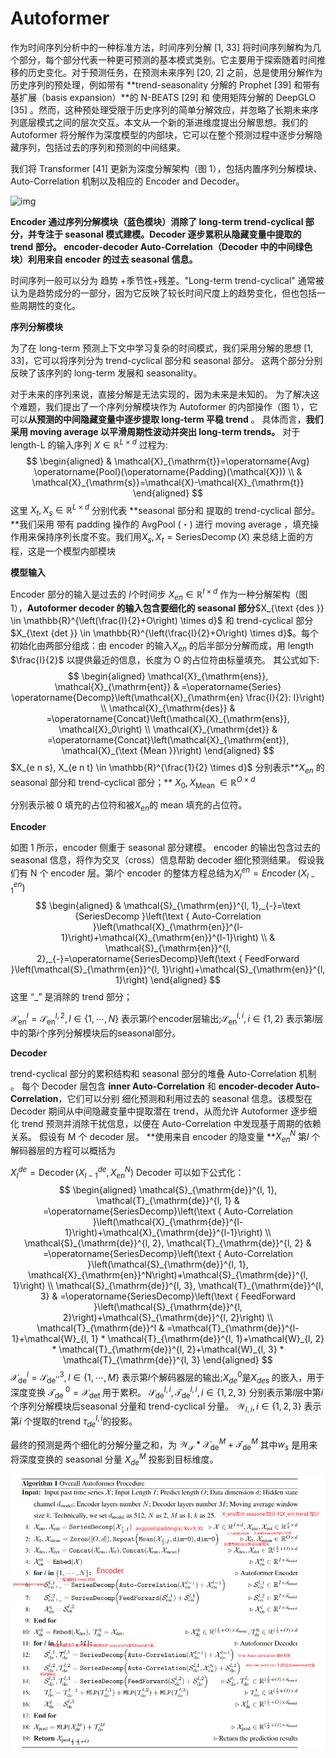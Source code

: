 # Autoformer

作为时间序列分析中的一种标准方法，时间序列分解 [1, 33] 将时间序列解构为几个部分，每个部分代表一种更可预测的基本模式类别。它主要用于探索随着时间推移的历史变化。对于预测任务，在预测未来序列 [20, 2] 之前，总是使用分解作为历史序列的预处理，例如带有 **trend-seasonality 分解的 Prophet [39] 和带有基扩展（basis expansion）**的 N-BEATS [29] 和 使用矩阵分解的 DeepGLO [35] 。然而，这种预处理受限于历史序列的简单分解效应，并忽略了长期未来序列底层模式之间的层次交互。本文从一个新的渐进维度提出分解思想。我们的 Autoformer 将分解作为深度模型的内部块，它可以在整个预测过程中逐步分解隐藏序列，包括过去的序列和预测的中间结果。

我们将 Transformer [41] 更新为深度分解架构（图 1），包括内置序列分解模块、Auto-Correlation 机制以及相应的 Encoder and Decoder。

![img](https://img-blog.csdnimg.cn/70ab912a1705487a83df332d022c52af.png)

**Encoder 通过序列分解模块（蓝色模块）消除了 long-term trend-cyclical 部分，并专注于 seasonal 模式建模。Decoder 逐步累积从隐藏变量中提取的 trend 部分。 encoder-decoder Auto-Correlation（Decoder 中的中间绿色块）利用来自 encoder 的过去 seasonal 信息。**

时间序列一般可以分为  趋势 +季节性+残差。"Long-term trend-cyclical" 通常被认为是趋势成分的一部分，因为它反映了较长时间尺度上的趋势变化，但也包括一些周期性的变化。

**序列分解模块**   

为了在 long-term 预测上下文中学习复杂的时间模式，我们采用分解的思想 [1, 33]，它可以将序列分为 trend-cyclical 部分和 seasonal 部分。 这两个部分分别反映了该序列的 long-term 发展和 seasonality。

对于未来的序列来说，直接分解是无法实现的，因为未来是未知的。 为了解决这个难题，我们提出了一个序列分解模块作为 Autoformer 的内部操作（图 1），它可以**从预测的中间隐藏变量中逐步提取 long-term 平稳 trend** 。 具体而言，**我们采用 moving average 以平滑周期性波动并突出 long-term trends。** 对于 length-L 的输入序列 $X \in \mathbb{R}^{L \times d}$ 过程为:
$$
\begin{aligned}
& \mathcal{X}_{\mathrm{t}}=\operatorname{Avg} \operatorname{Pool}(\operatorname{Padding}(\mathcal{X})) \\
& \mathcal{X}_{\mathrm{s}}=\mathcal{X}-\mathcal{X}_{\mathrm{t}}
\end{aligned}
$$
这里 $X_t, X_s \in \mathbb{R}^{L \times d}$ 分别代表 **seasonal 部分和 提取的 trend-cyclical 部分。**我们采用 带有 padding 操作的 AvgPool (・) 进行 moving average ，填充操作用来保持序列长度不变。我们用$X_s, X_t=\operatorname{SeriesDecomp}(X)$ 来总结上面的方程，这是一个模型内部模块

**模型输入**

Encoder 部分的输入是过去的 $I$个时间步 $X_{e n} \in \mathbb{R}^{I \times d}$ 作为一种分解架构（图 1），**Autoformer decoder 的输入包含要细化的 seasonal 部分**$X_{\text {des }} \in \mathbb{R}^{\left(\frac{I}{2}+O\right) \times d}$ 和 trend-cyclical 部分 $X_{\text {det }} \in \mathbb{R}^{\left(\frac{I}{2}+O\right) \times d}$。每个初始化由两部分组成：由 encoder 的输入$X_{en}$ 的后半部分分解而成，用 length $\frac{I}{2}$ 以提供最近的信息，长度为 O 的占位符由标量填充。 其公式如下:
$$
\begin{aligned}
\mathcal{X}_{\mathrm{ens}}, \mathcal{X}_{\mathrm{ent}} & =\operatorname{Series} \operatorname{Decomp}\left(\mathcal{X}_{\mathrm{en} \frac{I}{2}: I}\right) \\
\mathcal{X}_{\mathrm{des}} & =\operatorname{Concat}\left(\mathcal{X}_{\mathrm{ens}}, \mathcal{X}_0\right) \\
\mathcal{X}_{\mathrm{det}} & =\operatorname{Concat}\left(\mathcal{X}_{\mathrm{ent}}, \mathcal{X}_{\text {Mean }}\right)
\end{aligned}
$$
$X_{e n s}, X_{e n t} \in \mathbb{R}^{\frac{1}{2} \times d}$ 分别表示**$X_{en}$ 的 seasonal 部分和 trend-cyclical 部分；** $X_0, X_{\text {Mean }} \in \mathbb{R}^{O \times d}$

分别表示被 0 填充的占位符和被$X_{en}$的 mean 填充的占位符。

**Encoder**

如图 1 所示，encoder 侧重于 seasonal 部分建模。 encoder 的输出包含过去的 seasonal 信息，将作为交叉（cross）信息帮助 decoder 细化预测结果。 假设我们有 N 个 encoder 层。第$l$个 encoder 的整体方程总结为$X_l^{e n}=E n \operatorname{coder}\left(X_{l-1}^{e n}\right)$
$$
\begin{aligned}
& \mathcal{S}_{\mathrm{en}}^{l, 1},_{-}=\text {SeriesDecomp }\left(\text { Auto-Correlation }\left(\mathcal{X}_{\mathrm{en}}^{l-1}\right)+\mathcal{X}_{\mathrm{en}}^{l-1}\right) \\
& \mathcal{S}_{\mathrm{en}}^{l, 2},_{-}=\operatorname{SeriesDecomp}\left(\text { FeedForward }\left(\mathcal{S}_{\mathrm{en}}^{l, 1}\right)+\mathcal{S}_{\mathrm{en}}^{l, 1}\right)
\end{aligned}
$$
这里 “_” 是消除的 trend 部分；  

$\mathcal{X}_{\mathrm{en}}^l=\mathcal{S}_{\mathrm{en}}^{l, 2}, l \in\{1, \cdots, N\}$ 表示第$l$个encoder层输出;$\mathcal{S}_{\mathrm{en}}^{l, i}, i \in\{1,2\}$ 表示第$l$层中的第$i$个序列分解模块后的seasonal部分。

**Decoder**

trend-cyclical 部分的累积结构和 seasonal 部分的堆叠 Auto-Correlation 机制 。 每个 Decoder 层包含 **inner Auto-Correlation** 和 **encoder-decoder Auto-Correlation**，它们可以分别 细化预测和利用过去的 seasonal 信息。该模型在 Decoder 期间从中间隐藏变量中提取潜在 trend，从而允许 Autoformer 逐步细化 trend 预测并消除干扰信息，以便在 Auto-Correlation 中发现基于周期的依赖关系。 假设有 M 个 decoder 层。  **使用来自 encoder 的隐变量 **$X_{e n}^N$ 第$l$ 个解码器层的方程可以概括为

$X_l^{d e}=\operatorname{Decoder}\left(X_{l-1}^{d e}, X_{e n}^N\right)$ Decoder 可以如下公式化： 
$$
\begin{aligned}
\mathcal{S}_{\mathrm{de}}^{l, 1}, \mathcal{T}_{\mathrm{de}}^{l, 1} & =\operatorname{SeriesDecomp}\left(\text { Auto-Correlation }\left(\mathcal{X}_{\mathrm{de}}^{l-1}\right)+\mathcal{X}_{\mathrm{de}}^{l-1}\right) \\
\mathcal{S}_{\mathrm{de}}^{l, 2}, \mathcal{T}_{\mathrm{de}}^{l, 2} & =\operatorname{SeriesDecomp}\left(\text { Auto-Correlation }\left(\mathcal{S}_{\mathrm{de}}^{l, 1}, \mathcal{X}_{\mathrm{en}}^N\right)+\mathcal{S}_{\mathrm{de}}^{l, 1}\right) \\
\mathcal{S}_{\mathrm{de}}^{l, 3}, \mathcal{T}_{\mathrm{de}}^{l, 3} & =\operatorname{SeriesDecomp}\left(\text { FeedForward }\left(\mathcal{S}_{\mathrm{de}}^{l, 2}\right)+\mathcal{S}_{\mathrm{de}}^{l, 2}\right) \\
\mathcal{T}_{\mathrm{de}}^l & =\mathcal{T}_{\mathrm{de}}^{l-1}+\mathcal{W}_{l, 1} * \mathcal{T}_{\mathrm{de}}^{l, 1}+\mathcal{W}_{l, 2} * \mathcal{T}_{\mathrm{de}}^{l, 2}+\mathcal{W}_{l, 3} * \mathcal{T}_{\mathrm{de}}^{l, 3}
\end{aligned}
$$
$\mathcal{X}_{\mathrm{de}}^l=\mathcal{S}_{\mathrm{de}}^{,, 3}, l \in\{1, \cdots, M\}$ 表示第$l$个解码器层的输出;$X_{d e}^0$是$X_{des}$ 的嵌入，用于深度变换 $\mathcal{T}_{\text {de }}^0=\mathcal{X}_{\text {det }}$用于累积。 $\mathcal{S}_{\mathrm{de}}^{l, i}, \mathcal{T}_{\mathrm{de}}^{l, i}, i \in\{1,2,3\}$  分别表示第$l$层中第$i$个序列分解模块后seasonal 分量和 trend-cyclical 分量。 $\mathcal{W}_{l, i}, i \in\{1,2,3\}$ 表示第$i$ 个提取的trend $\tau_{d e}^{l, i}$的投影。

最终的预测是两个细化的分解分量之和，为 $\mathcal{W}_{\mathcal{S}} * \mathcal{X}_{\mathrm{de}}^M+\mathcal{T}_{\mathrm{de}}^M$ 其中$w_s$ 是用来将深度变换的 seasonal 分量 $X_{d e}^M$ 投影到目标维度。

![image-20230415074018256](Autoformer.assets/image-20230415074018256.png)